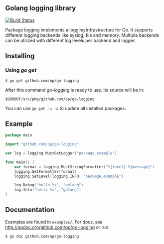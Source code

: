 ## Golang logging library

[![Build Status](https://travis-ci.org/op/go-logging.png)](https://travis-ci.org/op/go-logging)

Package logging implements a logging infrastructure for Go. It supports
different logging backends like syslog, file and memory. Multiple backends
can be utilized with different log levels per backend and logger.

## Installing

### Using *go get*

    $ go get github.com/op/go-logging

After this command *go-logging* is ready to use. Its source will be in:

    $GOROOT/src/pkg/github.com/op/go-logging

You can use `go get -u -a` to update all installed packages.

## Example

```go
package main

import "github.com/op/go-logging"

var log = logging.MustGetLogger("package.example")

func main() {
	var format = logging.MustStringFormatter("%{level} %{message}")
	logging.SetFormatter(format)
	logging.SetLevel(logging.INFO, "package.example")

	log.Debug("hello %s", "golang")
	log.Info("hello %s", "golang")
}
```

## Documentation

Examples are found in `examples/`. For docs, see http://godoc.org/github.com/op/go-logging or run:

    $ go doc github.com/op/go-logging
